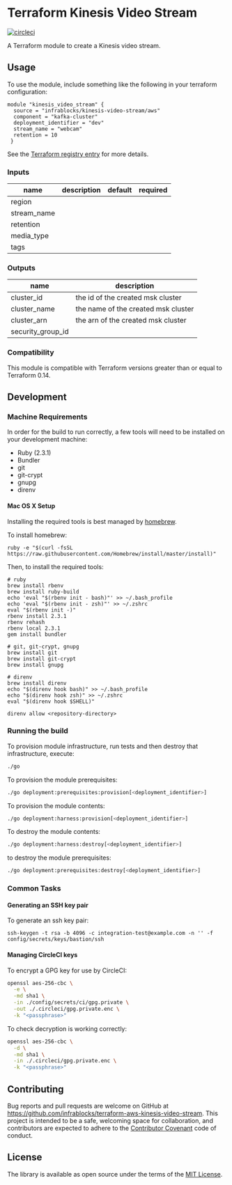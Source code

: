 Terraform Kinesis Video Stream
==============================

[![circleci](https://circleci.com/gh/infrablocks/terraform-aws-kinesis-video-stream.svg?style=svg)](https://circleci.com/gh/infrablocks/terraform-aws-kinesis-video-stream)

A Terraform module to create a Kinesis video stream.


Usage
-----

To use the module, include something like the following in your terraform 
configuration:

```hcl-terraform
module "kinesis_video_stream" {
  source = "infrablocks/kinesis-video-stream/aws"
  component = "kafka-cluster"
  deployment_identifier = "dev"
  stream_name = "webcam"
  retention = 10
 }
```

See the 
[Terraform registry entry](https://registry.terraform.io/modules/infrablocks/kinesis-video-stream/aws/latest) 
for more details.

### Inputs

| name                                       | description                                                                                                      | default            | required                                 |
|--------------------------------------------|------------------------------------------------------------------------------------------------------------------|:------------------:|:----------------------------------------:|
|region|
|stream_name|
|retention|
|media_type|
|tags|

### Outputs

| name                      | description                                                                      |
|---------------------------|----------------------------------------------------------------------------------|
| cluster_id                | the id of the created msk cluster                                                |
| cluster_name              | the name of the created msk cluster                                              |
| cluster_arn               | the arn of the created msk cluster                                               |
|security_group_id|

### Compatibility

This module is compatible with Terraform versions greater than or equal to 
Terraform 0.14.

Development
-----------

### Machine Requirements

In order for the build to run correctly, a few tools will need to be installed 
on your development machine:

* Ruby (2.3.1)
* Bundler
* git
* git-crypt
* gnupg
* direnv

#### Mac OS X Setup

Installing the required tools is best managed by [homebrew](http://brew.sh).

To install homebrew:

```
ruby -e "$(curl -fsSL https://raw.githubusercontent.com/Homebrew/install/master/install)"
```

Then, to install the required tools:

```
# ruby
brew install rbenv
brew install ruby-build
echo 'eval "$(rbenv init - bash)"' >> ~/.bash_profile
echo 'eval "$(rbenv init - zsh)"' >> ~/.zshrc
eval "$(rbenv init -)"
rbenv install 2.3.1
rbenv rehash
rbenv local 2.3.1
gem install bundler

# git, git-crypt, gnupg
brew install git
brew install git-crypt
brew install gnupg

# direnv
brew install direnv
echo "$(direnv hook bash)" >> ~/.bash_profile
echo "$(direnv hook zsh)" >> ~/.zshrc
eval "$(direnv hook $SHELL)"

direnv allow <repository-directory>
```

### Running the build

To provision module infrastructure, run tests and then destroy that 
infrastructure, execute:

```bash
./go
```

To provision the module prerequisites:

```bash
./go deployment:prerequisites:provision[<deployment_identifier>]
```

To provision the module contents:

```bash
./go deployment:harness:provision[<deployment_identifier>]
```

To destroy the module contents:

```bash
./go deployment:harness:destroy[<deployment_identifier>]
```

to destroy the module prerequisites:

```bash
./go deployment:prerequisites:destroy[<deployment_identifier>]
```


### Common Tasks

#### Generating an SSH key pair

To generate an ssh key pair:

```
ssh-keygen -t rsa -b 4096 -c integration-test@example.com -n '' -f config/secrets/keys/bastion/ssh
```

#### Managing CircleCI keys

To encrypt a GPG key for use by CircleCI:

```bash
openssl aes-256-cbc \
  -e \
  -md sha1 \
  -in ./config/secrets/ci/gpg.private \
  -out ./.circleci/gpg.private.enc \
  -k "<passphrase>"
```

To check decryption is working correctly:

```bash
openssl aes-256-cbc \
  -d \
  -md sha1 \
  -in ./.circleci/gpg.private.enc \
  -k "<passphrase>"
```

Contributing
------------

Bug reports and pull requests are welcome on GitHub at 
https://github.com/infrablocks/terraform-aws-kinesis-video-stream. This project 
is intended to be a safe, welcoming space for collaboration, and contributors 
are expected to adhere to the 
[Contributor Covenant](http://contributor-covenant.org) code of conduct.


License
-------

The library is available as open source under the terms of the 
[MIT License](http://opensource.org/licenses/MIT).
